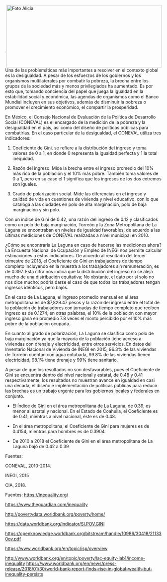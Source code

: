 
<p>
   <img class="img-responsive contenido-imagen" src="../imagenes/128/lic-alicia-valdez-ibarra-top2.png" align="right" alt="Foto Alicia" width="500" height="200">

</p>

</br></br></br></br></br></br></br></br>

---

Una de las problemáticas más importantes a resolver en el contexto global es la desigualdad. A pesar de los esfuerzos de los gobiernos y los organismos multilaterales por combatir la pobreza, la brecha entre los grupos de la sociedad más y menos privilegiados ha aumentado. Es por esto que, tomando conciencia del papel que juega la igualdad en la estabilidad social y económica, las agendas de organismos como el Banco Mundial incluyen en sus objetivos, además de disminuir la pobreza o promover el crecimiento económico, el compartir la prosperidad.

En México, el Consejo Nacional de Evaluación de la Política de Desarrollo Social (CONEVAL) es el encargado de la medición de la pobreza y la desigualdad en el país, así como del diseño de políticas públicas para combatirlas. En el caso particular de la desigualdad, el CONEVAL utiliza tres indicadores:

1) Coeficiente de Gini. se refiere a la distribución del ingreso y toma valores de 0 a 1, en donde 0 representa la igualdad perfecta y 1 la total inequidad.

2) Razón del ingreso. Mide la brecha entre el ingreso promedio del 10% más rico de la población y el 10% más pobre. También toma valores de 0 a 1, pero en su caso el 1 significa que los ingresos de los dos extremos son iguales.

3) Grado de polarización social. Mide las diferencias en el ingreso y calidad de vida en cuestiones de vivienda y nivel educativo, con lo que cataloga a las ciudades en polo de alta marginación, polo de baja marginación y sin polo.

Con un índice de Gini de 0.42, una razón del ingreso de 0.12 y clasificados como un polo de baja marginación, Torreón y la Zona Metropolitana de La Laguna se encontraban en niveles de igualdad favorables, de acuerdo a las últimas mediciones de CONEVAL realizadas a nivel municipal en 2010.

¿Cómo se encontraría La Laguna en caso de hacerse las mediciones ahora? La Encuesta Nacional de Ocupación y Empleo de INEGI nos permite calcular estimaciones a estos indicadores. De acuerdo al resultado del tercer trimestre de 2018, el Coeficiente de Gini en trabajadores de tiempo completo incluyendo en la muestra a los trabajadores sin remuneración, es de 0.397. Esta cifra nos indica que la distribución del ingreso no se aleja mucho de una distribución equitativa; No obstante, el dato por sí solo no nos dice mucho: podría darse el caso de que todos los trabajadores tengan ingresos idénticos, pero bajos.

En el caso de La Laguna, el ingreso promedio mensual en el área metropolitana es de $7,829.47 pesos y la razón del ingreso entre el total de la población de trabajadores con jornadas de tiempo completo que reciben ingreso es de 0.1274, en otras palabras, el 10% de la población con mayor ingreso gana en promedio 7.8 veces el monto percibido por el 10% más pobre de la población ocupada.

En cuanto al grado de polarización, La Laguna se clasifica como polo de baja marginación ya que la mayoría de la población tiene acceso a viviendas con drenaje y electricidad, entre otros servicios. En datos del Inventario Nacional de Vivienda de INEGI en 2015, 96.3% de las viviendas de Torreón cuentan con agua entubada, 99.8% de las viviendas tienen electricidad, 98.1% tiene drenaje y 99% tiene sanitario.

A pesar de que los resultados no son desfavorables, pues el Coeficiente de Gini se encuentra dentro del nivel nacional y estatal, de 0.48 y 0.41 respectivamente, los resultados no muestran avance en igualdad en casi una década, el diseño e implementación de políticas públicas para reducir las brechas es un trabajo urgente para los gobiernos locales y federales en conjunto.



* El Índice de Gini en el área metropolitana de La Laguna, de 0.39, es menor al estatal y nacional. En el Estado de Coahuila, el Coeficiente es de 0.41, mientras a nivel nacional, éste es de 0.48.

* En el área metropolitana, el Coeficiente de Gini para mujeres es de 0.4154, mientras para hombres es de 0.3904.

* De 2010 a 2018 el Coeficiente de Gini en el área metropolitana de La Laguna bajó de 0.42 a 0.39

Fuentes:

CONEVAL, 2010-2014.

INEGI, 2015

CIA, 2018.

Fuentes: https://inequality.org/

 https://www.theguardian.com/inequality

 http://povertydata.worldbank.org/poverty/home/

 https://data.worldbank.org/indicator/SI.POV.GINI

 https://openknowledge.worldbank.org/bitstream/handle/10986/30418/211330ov.pdf

 https://www.worldbank.org/en/topic/isp/overview

 http://www.worldbank.org/en/topic/poverty/lac-equity-lab1/income-inequality https://www.worldbank.org/en/news/press-release/2018/01/30/world-bank-report-finds-rise-in-global-wealth-but-inequality-persists
